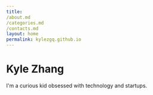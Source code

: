 ```yaml
---
title: 
/about.md 
/categories.md 
/contacts.md
layout: home
permalink: kylezgq.github.io
---
```


# Kyle Zhang

I'm a curious kid obsessed with technology and startups.

